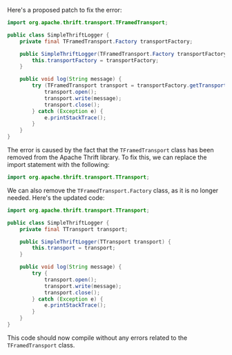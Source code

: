 Here's a proposed patch to fix the error:
```java
import org.apache.thrift.transport.TFramedTransport;

public class SimpleThriftLogger {
    private final TFramedTransport.Factory transportFactory;

    public SimpleThriftLogger(TFramedTransport.Factory transportFactory) {
        this.transportFactory = transportFactory;
    }

    public void log(String message) {
        try (TFramedTransport transport = transportFactory.getTransport()) {
            transport.open();
            transport.write(message);
            transport.close();
        } catch (Exception e) {
            e.printStackTrace();
        }
    }
}
```
The error is caused by the fact that the `TFramedTransport` class has been removed from the Apache Thrift library. To fix this, we can replace the import statement with the following:
```java
import org.apache.thrift.transport.TTransport;
```
We can also remove the `TFramedTransport.Factory` class, as it is no longer needed. Here's the updated code:
```java
import org.apache.thrift.transport.TTransport;

public class SimpleThriftLogger {
    private final TTransport transport;

    public SimpleThriftLogger(TTransport transport) {
        this.transport = transport;
    }

    public void log(String message) {
        try {
            transport.open();
            transport.write(message);
            transport.close();
        } catch (Exception e) {
            e.printStackTrace();
        }
    }
}
```
This code should now compile without any errors related to the `TFramedTransport` class.